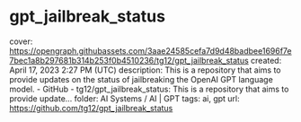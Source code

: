 # gpt_jailbreak_status

cover: https://opengraph.githubassets.com/3aae24585cefa7d9d48badbee1696f7e7bec1a8b297681b314b253f0b4510236/tg12/gpt_jailbreak_status
created: April 17, 2023 2:27 PM (UTC)
description: This is a repository that aims to provide updates on the status of jailbreaking the OpenAI GPT language model. - GitHub - tg12/gpt_jailbreak_status: This is a repository that aims to provide update...
folder: AI Systems / AI | GPT
tags: ai, gpt
url: https://github.com/tg12/gpt_jailbreak_status